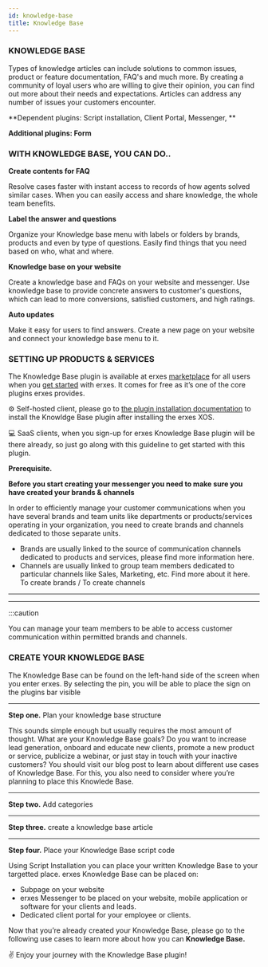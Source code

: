 ```yaml
---
id: knowledge-base
title: Knowledge Base
---
```




### KNOWLEDGE BASE


Types of knowledge articles can include solutions to common issues, product or feature documentation, FAQ's and much more. By creating a community of loyal users who are willing to give their opinion, you can find out more about their needs and expectations. Articles can address any number of issues your customers encounter. 



**Dependent plugins: Script installation, Client Portal, Messenger, **

**Additional plugins: Form**

###   WITH KNOWLEDGE BASE, YOU CAN DO..


**Create contents for FAQ**

Resolve cases faster with instant access to records of how agents solved similar cases. When you can easily access and share knowledge, the whole team benefits.

**Label the answer and questions**

Organize your Knowledge base menu with labels or folders by brands, products and even by type of questions. Easily find things that you need based on who, what and where.

**Knowledge base on your website**

Create a knowledge base and FAQs on your website and messenger. Use knowledge base to provide concrete answers to customer's questions, which can lead to more conversions, satisfied customers, and high ratings.

**Auto updates**

Make it easy for users to find answers. Create a new page on your website and connect your knowledge base menu to it.


### SETTING UP PRODUCTS & SERVICES

The Knowledge Base plugin is available at erxes <a href="https://erxes.io/marketplace/detail/62bbf5a84d8f5eff723faf64">marketplace</a> for all users when you <a href="https://erxes.io/experience-management">get started</a> with erxes. It comes  for free as it’s one of the core plugins erxes provides.

⚙️ Self-hosted client, please go to <a href="https://docs.erxes.io/docs/plugins/plugin-installation">the plugin installation documentation</a> to install the Knowldge Base plugin after installing the erxes XOS.

‍💻  SaaS clients, when you sign-up for erxes Knowledge Base plugin will be there already, so just go along with this guideline to get started with this plugin.  

**Prerequisite.**

**Before you start creating your messenger you need to make sure you have created your brands & channels**

In order to efficiently manage your customer communications when you have several brands and team units like departments or products/services operating in your organization, you need to create brands and channels dedicated to those separate units. 
- Brands are usually linked to the source of communication channels dedicated to products and services, please find more information here. 
- Channels are usually linked to group team members dedicated to particular channels like Sales, Marketing, etc. Find more about it here. 
To create brands   /   To create channels

---
---


:::caution

You can manage your team members to be able to access customer communication within permitted brands and channels. 

### CREATE YOUR KNOWLEDGE BASE

The Knowledge Base can be found on the left-hand side of the screen when you enter erxes. By selecting the pin, you will be able to place the sign on the plugins bar visible

---

**Step one.** Plan your knowledge base structure

This sounds simple enough but usually requires the most amount of thought. What are your Knowledge Base goals? Do you want to increase lead generation, onboard and educate new clients, promote a new product or service, publicize a webinar, or just stay in touch with your inactive customers? You should visit our blog post to learn about different use cases of Knowledge Base. For this, you also need to consider where you’re planning to place this Knowlede Base. 

---

**Step two.** Add categories 

---

**Step three.** create a knowledge base article

---

**Step four.** Place your Knowledge Base script code 

Using Script Installation you can place your written Knowledge Base to your targetted place. erxes Knowledge Base can be placed on:

- Subpage on your website
- erxes Messenger to be placed on your website, mobile application or software for your clients and leads. 
- Dedicated client portal for your employee or clients.


Now that you’re already created your Knowledge Base, please go to the following use cases to learn more about how you can **Knowledge Base.**

✌️ Enjoy your journey with the Knowledge Base  plugin! 
